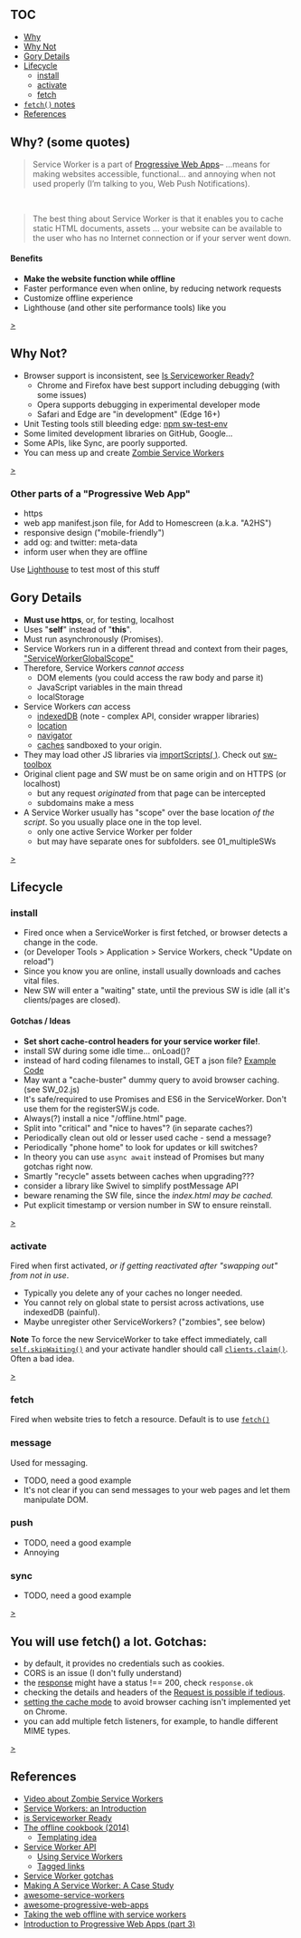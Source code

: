 
## TOC
  - [Why](#why--some-quotes)
  - [Why Not](#why-not)
  - [Gory Details](#gory-details)
  - [Lifecycle](#lifecycle)
    - [install](#install)
    - [activate](#activate)
    - [fetch](#fetch)
  - [`fetch()` notes](#you-will-use-fetch-a-lot--gotchas)
  - [References](#references)


## Why?  (some quotes)

 > Service Worker is a part of [Progressive Web Apps](https://developers.google.com/web/progressive-web-apps/)– ...means for
 > making websites accessible, functional… and annoying when not
 > used properly (I’m talking to you, Web Push Notifications).

<br>

 > The best thing about Service Worker is that it enables you to
 > cache static HTML documents, assets ... your website can be
 > available to the user who has no Internet connection or if
 > your server went down.

#### Benefits
 - **Make the website function while offline**
 - Faster performance even when online, by reducing network requests
 - Customize offline experience
 - Lighthouse (and other site performance tools) like you

 [>](#why-not)

## Why Not?
 - Browser support is inconsistent, see [Is Serviceworker Ready?](https://jakearchibald.github.io/isserviceworkerready/)
   - Chrome and Firefox have best support including debugging (with some issues)
   - Opera supports debugging in experimental developer mode
   - Safari and Edge are "in development" (Edge 16+)
 - Unit Testing tools still bleeding edge: [npm sw-test-env](https://www.npmjs.com/package/sw-test-env)
 - Some limited development libraries on GitHub, Google...
 - Some APIs, like Sync, are poorly supported.
 - You can mess up and create [Zombie Service Workers](https://www.youtube.com/watch?v=CPP9ew4Co0M)

[>](#gory-details)

### Other parts of a "Progressive Web App"
 - https
 - web app manifest.json file, for Add to Homescreen (a.k.a. "A2HS")
 - responsive design ("mobile-friendly")
 - add og: and twitter: meta-data
 - inform user when they are offline

Use [Lighthouse](https://developers.google.com/web/tools/lighthouse/) to test most of this stuff

## Gory Details
 - **Must use https**, or, for testing, localhost
 - Uses "**self**" instead of "**this**".
 - Must run asynchronously (Promises).
 - Service Workers run in a different thread and context from their pages, ["ServiceWorkerGlobalScope"](https://developer.mozilla.org/en-US/docs/Web/API/ServiceWorkerGlobalScope)
 - Therefore, Service Workers _cannot access_
    - DOM elements (you could access the raw body and parse it)
    - JavaScript variables in the main thread
    - localStorage   
 - Service Workers _can_ access
    - [indexedDB](https://developer.mozilla.org/en-US/docs/Web/API/WindowOrWorkerGlobalScope/indexedDB) (note - complex API, consider wrapper libraries)
    - [location](https://developer.mozilla.org/en-US/docs/Web/API/WorkerGlobalScope/location)
    - [navigator](https://developer.mozilla.org/en-US/docs/Web/API/WorkerNavigator)
    - [caches](https://developer.mozilla.org/en-US/docs/Web/API/CacheStorage) sandboxed to your origin.
 - They may load other JS libraries via [importScripts( )](https://developer.mozilla.org/en-US/docs/Web/API/WorkerGlobalScope/importScripts).  Check out [sw-toolbox](https://github.com/GoogleChromeLabs/sw-toolbox)
 - Original client page and SW must be on same origin and on HTTPS (or localhost)
    - but any request _originated_ from that page can be intercepted
    - subdomains make a mess
 - A Service Worker usually has "scope" over the base location _of the script_.  So you usually place one in the top level.
    - only one active Service Worker per folder
    - but may have separate ones for subfolders.  see 01_multipleSWs

[>](#lifecycle)

## Lifecycle

### install
 - Fired once when a ServiceWorker is first fetched, or browser detects a change in the code.
 - (or Developer Tools > Application > Service Workers, check "Update on reload")
 - Since you know you are online, install usually downloads and caches vital files.
 - New SW will enter a "waiting" state, until the previous SW is idle (all it's clients/pages are closed).

#### Gotchas / Ideas
 - **Set short cache-control headers for your service worker file!**.
 - install SW during some idle time... onLoad()?
 - instead of hard coding filenames to install, GET a json file?  [Example Code](https://serviceworke.rs/json-cache.html)
 - May want a "cache-buster" dummy query to avoid browser caching.  (see SW_02.js)
 - It's safe/required to use Promises and ES6 in the ServiceWorker.  Don't use them for the registerSW.js code.
 - Always(?) install a nice "/offline.html" page.
 - Split into "critical" and "nice to haves"?  (in separate caches?)
 - Periodically clean out old or lesser used cache - send a message?
 - Periodically "phone home" to look for updates or kill switches?
 - In theory you can use `async await` instead of Promises but many gotchas right now.
 - Smartly "recycle" assets between caches when upgrading???
 - consider a library like Swivel to simplify postMessage API
 - beware renaming the SW file, since the _index.html may be cached._  
 - Put explicit timestamp or version number in SW to ensure reinstall.

[>](#activate)

### activate
Fired when first activated, _or if getting reactivated after "swapping out" from not in use_.
 - Typically you delete any of your caches no longer needed.  
 - You cannot rely on global state to persist across activations, use indexedDB (painful).
 - Maybe unregister other ServiceWorkers?  ("zombies", see below)

**Note** To force the new ServiceWorker to take effect immediately, call [`self.skipWaiting()`](https://developer.mozilla.org/en-US/docs/Web/API/ServiceWorkerGlobalScope/skipWaiting) and your activate handler should call [`clients.claim()`](https://developer.mozilla.org/en-US/docs/Web/API/Clients/claim).  Often a bad idea.

[>](#fetch)

### fetch
Fired when website tries to fetch a resource.  Default is to use [`fetch()`](#you-will-use-fetch-a-lot--gotchas)

### message
Used for messaging.
 - TODO, need a good example
 - It's not clear if you can send messages to your web pages and let them manipulate DOM.

### push
 - TODO, need a good example
 - Annoying

### sync
 - TODO, need a good example

[>](#you-will-use-fetch-a-lot--gotchas)

## You will use fetch() a lot.  Gotchas:
 - by default, it provides no credentials such as cookies.
 - CORS is an issue (I don't fully understand)
 - the [response](https://developer.mozilla.org/en-US/docs/Web/API/Response) might have a status !== 200, check `response.ok`
 - checking the details and headers of the [Request is possible if tedious](https://developer.mozilla.org/en-US/docs/Web/API/Request).
 - [setting the cache mode](https://developer.mozilla.org/en-US/docs/Web/API/WindowOrWorkerGlobalScope/fetch) to avoid browser caching isn't implemented yet on Chrome.
 - you can add multiple fetch listeners, for example, to handle different MIME types.

[>](#references)

## References

 - [Video about Zombie Service Workers](https://www.youtube.com/watch?v=CPP9ew4Co0M)
 - [Service Workers: an Introduction](https://developers.google.com/web/fundamentals/primers/service-workers/)
 - [is Serviceworker Ready](https://jakearchibald.github.io/isserviceworkerready/resources.html)
 - [The offline cookbook (2014)](https://jakearchibald.com/2014/offline-cookbook/)
     - [Templating idea](https://jakearchibald.com/2014/offline-cookbook/#serviceworker-side-templating)
 - [Service Worker API](https://developer.mozilla.org/en-US/docs/Web/API/Service_Worker_API)
     - [Using Service Workers](https://developer.mozilla.org/en-US/docs/Web/API/Service_Worker_API/Using_Service_Workers)
     - [Tagged links](https://developer.mozilla.org/en-US/docs/tag/ServiceWorker)
 - [Service Worker gotchas](https://www.kollegorna.se/en/2017/06/service-worker-gotchas/)
 - [Making A Service Worker: A Case Study](https://www.smashingmagazine.com/2016/02/making-a-service-worker/)
 - [awesome-service-workers](https://github.com/TalAter/awesome-service-workers)
 - [awesome-progressive-web-apps](https://github.com/TalAter/awesome-progressive-web-apps)
 - [Taking the web offline with service workers](https://mobiforge.com/design-development/taking-web-offline-service-workers)
 - [Introduction to Progressive Web Apps (part 3)](https://auth0.com/blog/introduction-to-progressive-web-apps-push-notifications-part-3/)
